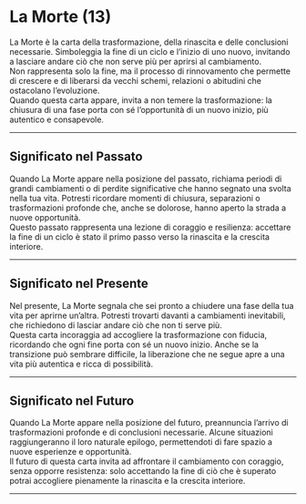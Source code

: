 # La Morte (13)

La Morte è la carta della trasformazione, della rinascita e delle conclusioni necessarie. Simboleggia la fine di un ciclo e l’inizio di uno nuovo, invitando a lasciare andare ciò che non serve più per aprirsi al cambiamento.  
Non rappresenta solo la fine, ma il processo di rinnovamento che permette di crescere e di liberarsi da vecchi schemi, relazioni o abitudini che ostacolano l’evoluzione.  
Quando questa carta appare, invita a non temere la trasformazione: la chiusura di una fase porta con sé l’opportunità di un nuovo inizio, più autentico e consapevole.

---

## Significato nel Passato  
Quando La Morte appare nella posizione del passato, richiama periodi di grandi cambiamenti o di perdite significative che hanno segnato una svolta nella tua vita. Potresti ricordare momenti di chiusura, separazioni o trasformazioni profonde che, anche se dolorose, hanno aperto la strada a nuove opportunità.  
Questo passato rappresenta una lezione di coraggio e resilienza: accettare la fine di un ciclo è stato il primo passo verso la rinascita e la crescita interiore.

---

## Significato nel Presente  
Nel presente, La Morte segnala che sei pronto a chiudere una fase della tua vita per aprirne un’altra. Potresti trovarti davanti a cambiamenti inevitabili, che richiedono di lasciar andare ciò che non ti serve più.  
Questa carta incoraggia ad accogliere la trasformazione con fiducia, ricordando che ogni fine porta con sé un nuovo inizio. Anche se la transizione può sembrare difficile, la liberazione che ne segue apre a una vita più autentica e ricca di possibilità.

---

## Significato nel Futuro  
Quando La Morte appare nella posizione del futuro, preannuncia l’arrivo di trasformazioni profonde e di conclusioni necessarie. Alcune situazioni raggiungeranno il loro naturale epilogo, permettendoti di fare spazio a nuove esperienze e opportunità.  
Il futuro di questa carta invita ad affrontare il cambiamento con coraggio, senza opporre resistenza: solo accettando la fine di ciò che è superato potrai accogliere pienamente la rinascita e la crescita interiore.

---

